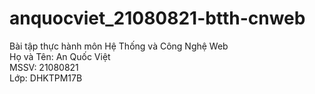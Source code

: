 # anquocviet_21080821-btth-cnweb
Bài tập thực hành môn Hệ Thống và Công Nghệ Web <br/>
Họ và Tên: An Quốc Việt <br/>
MSSV: 21080821 <br/>
Lớp: DHKTPM17B <br/>
